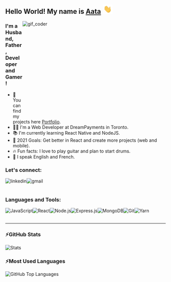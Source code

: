 ## Hello World! My name is [Aata][linkedin] <img align="bottom" alt="gif_waving" width="30px" src="https://github.com/Atalaa/gif_readme2/blob/main/waving2.gif?raw=true" /> 

<img align="right" alt="gif_coder" width="450" height="300" src="https://github.com/Atalaa/gif_readme/blob/main/coder.gif?raw=true" />

### I'm a Husband, Father, Developer and Gamer!
- 📂 You can find my projects here [Portfolio][website].
- 👨‍💻 I'm a Web Developer at DreamPayments in Toronto.
- 📚 I'm currently learning React Native and NodeJS.
- 🎯 2021 Goals: Get better in React and create more projects (web and mobile).
- 🔥 Fun facts: I love to play guitar and plan to start drums.
- 💬 I speak English and French.

### Let's connect:
[<img align="left" alt="linkedin" src="https://img.shields.io/badge/LinkedIn-0077B5?style=for-the-badge&logo=linkedin&logoColor=fff&color=0072b1" />][linkedin]
[<img align="left" alt="gmail" src="https://img.shields.io/badge/Gmail-D14836?style=for-the-badge&logo=gmail&logoColor=fff&color=EA4335" />][mailto]

<br /><br />

### Languages and Tools:
<img align="left" alt="JavaScript" src="https://img.shields.io/badge/JavaScript-F7DF1E?style=for-the-badge&logo=javascript&logoColor=fff&color=F0DB4F" />
<img align="left" alt="React" src="https://img.shields.io/badge/React-20232A?style=for-the-badge&logo=react&logoColor=fff&color=61DAFB" />
<img align="left" alt="Node.js" src="https://img.shields.io/badge/Node.js-43853D?style=for-the-badge&logo=node.js&logoColor=fff&color=68a063" />
<img align="left" alt="Express.js" src="https://img.shields.io/badge/Express.js-404D59?style=for-the-badge&logo=express&logoColor=white" />
<img align="left" alt="MongoDB" src="https://img.shields.io/badge/MongoDB-4EA94B?style=for-the-badge&logo=mongodb&logoColor=fff&color=589636" />
<img align="left" alt="Git" src="https://img.shields.io/badge/Git-F05032?style=for-the-badge&logo=git&logoColor=fff&color=f34f29" />
<img align="left" alt="Yarn" src="https://img.shields.io/badge/Yarn-2C8EBB?style=for-the-badge&logo=yarn&logoColor=fff&color=1476a2" />

<br /><br />

---

### ⚡GitHub Stats
<img align="top" alt="Stats" src="https://github-readme-stats-atalaa.vercel.app/api?username=Atalaa&show_icons=true&hide_border=true&hide=prs,contribs&theme=shades-of-purple" />

### ⚡Most Used Languages
<img align="top" alt="GitHub Top Languages" src="https://github-readme-stats-atalaa.vercel.app/api/top-langs/?username=Atalaa&langs_count=5&theme=shades-of-purple" />


[website]: https://atalaa.github.io/portfolio/
[linkedin]: https://www.linkedin.com/in/aata-allah-rchidi/
[vscode]: https://code.visualstudio.com/
[mailto]: mailto:atala.rchidi@gmail.com
 
